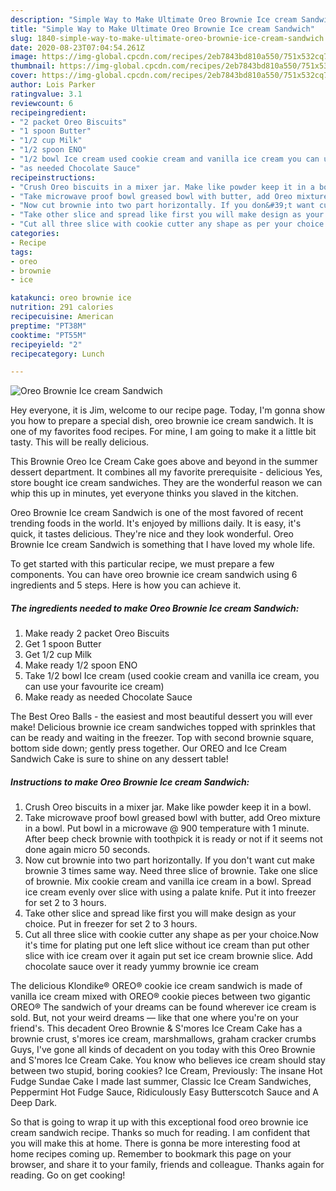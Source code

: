 ```yaml
---
description: "Simple Way to Make Ultimate Oreo Brownie Ice cream Sandwich"
title: "Simple Way to Make Ultimate Oreo Brownie Ice cream Sandwich"
slug: 1840-simple-way-to-make-ultimate-oreo-brownie-ice-cream-sandwich
date: 2020-08-23T07:04:54.261Z
image: https://img-global.cpcdn.com/recipes/2eb7843bd810a550/751x532cq70/oreo-brownie-ice-cream-sandwich-recipe-main-photo.jpg
thumbnail: https://img-global.cpcdn.com/recipes/2eb7843bd810a550/751x532cq70/oreo-brownie-ice-cream-sandwich-recipe-main-photo.jpg
cover: https://img-global.cpcdn.com/recipes/2eb7843bd810a550/751x532cq70/oreo-brownie-ice-cream-sandwich-recipe-main-photo.jpg
author: Lois Parker
ratingvalue: 3.1
reviewcount: 6
recipeingredient:
- "2 packet Oreo Biscuits"
- "1 spoon Butter"
- "1/2 cup Milk"
- "1/2 spoon ENO"
- "1/2 bowl Ice cream used cookie cream and vanilla ice cream you can use your favourite ice cream"
- "as needed Chocolate Sauce"
recipeinstructions:
- "Crush Oreo biscuits in a mixer jar. Make like powder keep it in a bowl."
- "Take microwave proof bowl greased bowl with butter, add Oreo mixture in a bowl. Put bowl in a microwave @ 900 temperature with 1 minute. After beep check brownie with toothpick it is ready or not if it seems not done again micro 50 seconds."
- "Now cut brownie into two part horizontally. If you don&#39;t want cut make brownie 3 times same way. Need three slice of brownie. Take one slice of brownie. Mix cookie cream and vanilla ice cream in a bowl. Spread ice cream evenly over slice with using a palate knife. Put it into freezer for set 2 to 3 hours."
- "Take other slice and spread like first you will make design as your choice. Put in freezer for set 2 to 3 hours."
- "Cut all three slice with cookie cutter any shape as per your choice.Now it&#39;s time for plating put one left slice without ice cream than put other slice with ice cream over it again put set ice cream brownie slice. Add chocolate sauce over it ready yummy brownie ice cream"
categories:
- Recipe
tags:
- oreo
- brownie
- ice

katakunci: oreo brownie ice 
nutrition: 291 calories
recipecuisine: American
preptime: "PT38M"
cooktime: "PT55M"
recipeyield: "2"
recipecategory: Lunch

---
```



![Oreo Brownie Ice cream Sandwich](https://img-global.cpcdn.com/recipes/2eb7843bd810a550/751x532cq70/oreo-brownie-ice-cream-sandwich-recipe-main-photo.jpg)

Hey everyone, it is Jim, welcome to our recipe page. Today, I'm gonna show you how to prepare a special dish, oreo brownie ice cream sandwich. It is one of my favorites food recipes. For mine, I am going to make it a little bit tasty. This will be really delicious.

This Brownie Oreo Ice Cream Cake goes above and beyond in the summer dessert department. It combines all my favorite prerequisite - delicious Yes, store bought ice cream sandwiches. They are the wonderful reason we can whip this up in minutes, yet everyone thinks you slaved in the kitchen.

Oreo Brownie Ice cream Sandwich is one of the most favored of recent trending foods in the world. It's enjoyed by millions daily. It is easy, it's quick, it tastes delicious. They're nice and they look wonderful. Oreo Brownie Ice cream Sandwich is something that I have loved my whole life.


To get started with this particular recipe, we must prepare a few components. You can have oreo brownie ice cream sandwich using 6 ingredients and 5 steps. Here is how you can achieve it.

<!--inarticleads1-->

##### The ingredients needed to make Oreo Brownie Ice cream Sandwich:

1. Make ready 2 packet Oreo Biscuits
1. Get 1 spoon Butter
1. Get 1/2 cup Milk
1. Make ready 1/2 spoon ENO
1. Take 1/2 bowl Ice cream (used cookie cream and vanilla ice cream, you can use your favourite ice cream)
1. Make ready as needed Chocolate Sauce


The Best Oreo Balls - the easiest and most beautiful dessert you will ever make! Delicious brownie ice cream sandwiches topped with sprinkles that can be ready and waiting in the freezer. Top with second brownie square, bottom side down; gently press together. Our OREO and Ice Cream Sandwich Cake is sure to shine on any dessert table! 

<!--inarticleads2-->

##### Instructions to make Oreo Brownie Ice cream Sandwich:

1. Crush Oreo biscuits in a mixer jar. Make like powder keep it in a bowl.
1. Take microwave proof bowl greased bowl with butter, add Oreo mixture in a bowl. Put bowl in a microwave @ 900 temperature with 1 minute. After beep check brownie with toothpick it is ready or not if it seems not done again micro 50 seconds.
1. Now cut brownie into two part horizontally. If you don&#39;t want cut make brownie 3 times same way. Need three slice of brownie. Take one slice of brownie. Mix cookie cream and vanilla ice cream in a bowl. Spread ice cream evenly over slice with using a palate knife. Put it into freezer for set 2 to 3 hours.
1. Take other slice and spread like first you will make design as your choice. Put in freezer for set 2 to 3 hours.
1. Cut all three slice with cookie cutter any shape as per your choice.Now it&#39;s time for plating put one left slice without ice cream than put other slice with ice cream over it again put set ice cream brownie slice. Add chocolate sauce over it ready yummy brownie ice cream


The delicious Klondike® OREO® cookie ice cream sandwich is made of vanilla ice cream mixed with OREO® cookie pieces between two gigantic OREO® The sandwich of your dreams can be found wherever ice cream is sold. But, not your weird dreams — like that one where you&#39;re on your friend&#39;s. This decadent Oreo Brownie &amp; S&#39;mores Ice Cream Cake has a brownie crust, s&#39;mores ice cream, marshmallows, graham cracker crumbs Guys, I&#39;ve gone all kinds of decadent on you today with this Oreo Brownie and S&#39;mores Ice Cream Cake. You know who believes ice cream should stay between two stupid, boring cookies? Ice Cream, Previously: The insane Hot Fudge Sundae Cake I made last summer, Classic Ice Cream Sandwiches, Peppermint Hot Fudge Sauce, Ridiculously Easy Butterscotch Sauce and A Deep Dark. 

So that is going to wrap it up with this exceptional food oreo brownie ice cream sandwich recipe. Thanks so much for reading. I am confident that you will make this at home. There is gonna be more interesting food at home recipes coming up. Remember to bookmark this page on your browser, and share it to your family, friends and colleague. Thanks again for reading. Go on get cooking!
